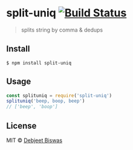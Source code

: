 # split-uniq [![Build Status](https://travis-ci.org/detj/split-uniq.svg?branch=master)](https://travis-ci.org/detj/split-uniq)

> splits string by comma & dedups

## Install

```
$ npm install split-uniq
```

## Usage

```js
const splituniq = require('split-uniq')
splituniq('beep, boop, beep')
// ['beep', 'boop']
```

## License

MIT © [Debjeet Biswas](http://github.com/detj)
